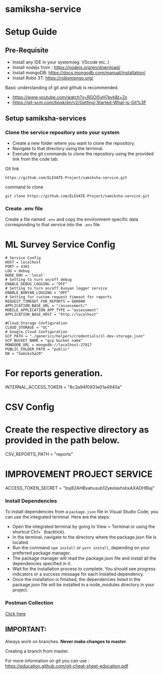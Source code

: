 # samiksha-service

# Setup Guide

## Pre-Requisite

- Install any IDE in your system(eg: VScode etc..)
- Install nodejs from : https://nodejs.org/en/download/
- Install mongoDB: https://docs.mongodb.com/manual/installation/
- Install Robo 3T: ​​https://robomongo.org/

Basic understanding of git and github is recommended.

- https://www.youtube.com/watch?v=RGOj5yH7evk&t=2s
- https://git-scm.com/book/en/v2/Getting-Started-What-is-Git%3F

## Setup samiksha-services

### Clone the service repository onto your system

- Create a new folder where you want to clone the repository.
- Navigate to that directory using the terminal.
- Execute the git commands to clone the repository using the provided link from the code tab.

Git link

    https://github.com/ELEVATE-Project/samiksha-service.git

command to clone

    git clone https://github.com/ELEVATE-Project/samiksha-service.git

### Create .env file

Create a file named `.env` and copy the environment-specific data corresponding to that service into the `.env` file.

# ML Survey Service Config

    # Service Config
    HOST = localhost
    PORT = 4301
    LOG = debug
    NODE_ENV = 'local'
    # Setting to turn on/off debug
    ENABLE_DEBUG_LOGGING = "OFF"
    # Setting to turn on/off bunyan logger service
    ENABLE_BUNYAN_LOGGING = "OFF"
    # Setting for custom request timeout for reports
    REQUEST_TIMEOUT_FOR_REPORTS = 600000
    APPLICATION_BASE_URL = "/assessment/"
    MOBILE_APPLICATION_APP_TYPE = "assessment"
    APPLICATION_BASE_HOST = "http://localhost"

    #Cloud Storage Configuration
    CLOUD_STORAGE = "GC"
    # Google Cloud Configuration
    GCP_PATH = "./generics/helpers/credentials/sl-dev-storage.json"
    GCP_BUCKET_NAME = "gcp bucket name"
    MONGODB_URL = mongodb://localhost:27017
    PUBLIC_FOLDER_PATH = "public"
    DB = "Samiksha20"

# For reports generation.

INTERNAL_ACCESS_TOKEN = "8c3a94f0931e01a4940a"

# CSV Config

# Create the respective directory as provided in the path below.

CSV_REPORTS_PATH = "reports"

# IMPROVEMENT PROJECT SERVICE

ACCESS_TOKEN_SECRET = "bsj82AHBxahusub12yexlashsbxAXADHBlaj"

### Install Dependencies

To install dependencies from a `package.json` file in Visual Studio Code, you can use the integrated terminal. Here are the steps:

- Open the integrated terminal by going to View > Terminal or using the shortcut Ctrl+` (backtick).
- In the terminal, navigate to the directory where the package.json file is located.
- Run the command `npm install` or `yarn install`, depending on your preferred package manager.
- The package manager will read the package.json file and install all the dependencies specified in it.
- Wait for the installation process to complete. You should see progress indicators or a success message for each installed dependency.
- Once the installation is finished, the dependencies listed in the package.json file will be installed in a node_modules directory in your project.

### Postman Collection

[Click here](https://documenter.getpostman.com/view/7997930/2s9Y5ZwMpH)

## IMPORTANT:

Always work on branches. **Never make changes to master**.

Creating a branch from master.

For more information on git you can use :  
 https://education.github.com/git-cheat-sheet-education.pdf
